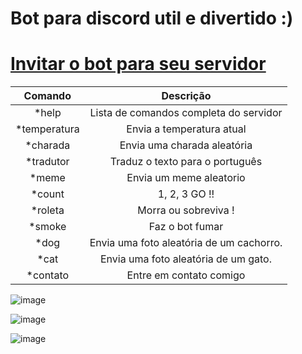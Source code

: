 # Bot para discord util e divertido :)
# [Invitar o bot para seu servidor](https://discordapp.com/oauth2/authorize?client_id=533823138698493954&scope=bot&permissions=1341644225)
|    Comando   |                 Descrição                |
|:------------:|:----------------------------------------:|
| *help        | Lista de comandos completa do servidor   |
| *temperatura | Envia a temperatura atual                |
| *charada     | Envia uma charada aleatória              |
| *tradutor    | Traduz o texto para o português          |
| *meme        | Envia um meme aleatorio                  |
| *count       | 1, 2, 3 GO !!                            |
| *roleta      | Morra ou sobreviva !                     |
| *smoke       | Faz o bot fumar                          |
| *dog         | Envia uma foto aleatória de um cachorro. |
| *cat         | Envia uma foto aleatória de um gato.     |
| *contato     | Entre em contato comigo                  |



![image](https://user-images.githubusercontent.com/40467826/51577987-ed859280-1ea2-11e9-93be-121ee0e46ce1.png)

![image](https://user-images.githubusercontent.com/40467826/51578004-02fabc80-1ea3-11e9-9927-b4decdccf71f.png)

![image](https://user-images.githubusercontent.com/40467826/51578026-258cd580-1ea3-11e9-91c8-f26e4c8495a5.png)
